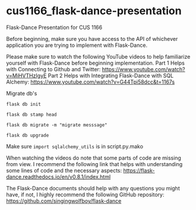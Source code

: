 # cus1166_flask-dance-presentation
Flask-Dance Presentation for CUS 1166

Before beginning, make sure you have access to the API of whichever application you are trying to implement with Flask-Dance.

Please make sure to watch the following YouTube videos to help familiarize yourself with Flask-Dance before beginning implementation.
Part 1 Helps with Connecting to Github and Twitter: https://www.youtube.com/watch?v=MiHVTHzIgyE
Part 2 Helps with Integrating Flask-Dance with SQL Alchemy: https://www.youtube.com/watch?v=G44Tpi58dcc&t=1167s

Migrate db's

`flask db init`

`flask db stamp head`

`flask db migrate -m "migrate messsage"`

`flask db upgrade`

Make sure `import sqlalchemy_utils` is in script.py.mako

When watching the videos do note that some parts of code are missing from view.
I recommend the following link that helps with understanding some lines of code and the necessary aspects: 
https://flask-dance.readthedocs.io/en/v0.8.1/index.html

The Flask-Dance documents should help with any questions you might have, if not, I highly recommend the following GitHub repository:
https://github.com/singingwolfboy/flask-dance
